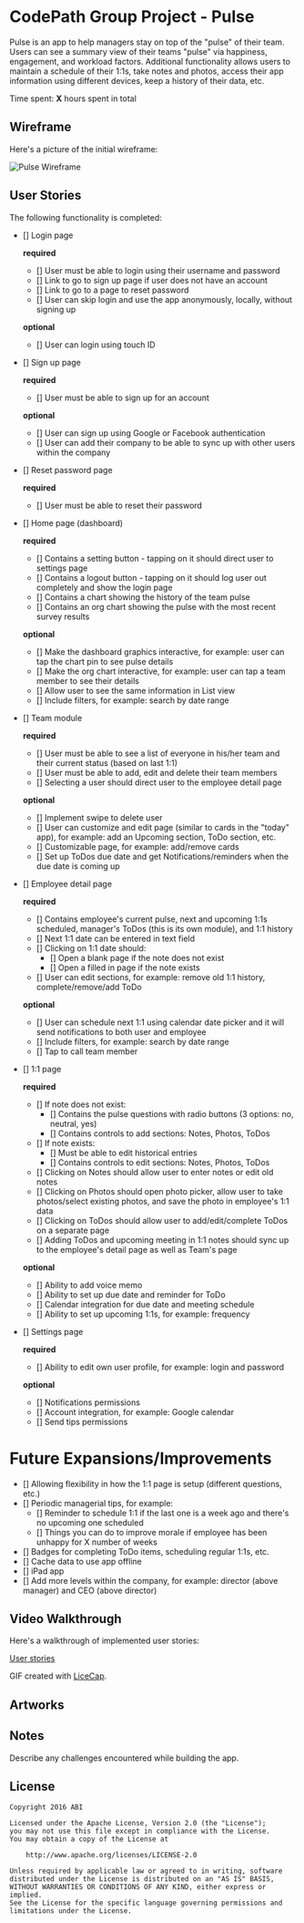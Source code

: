 # CodePath Group Project - Pulse

Pulse is an app to help managers stay on top of the "pulse" of their team. Users can see a summary view of their teams "pulse" via happiness, engagement, and workload factors. Additional functionality allows users to maintain a schedule of their 1:1s, take notes and photos, access their app information using different devices, keep a history of their data, etc.

Time spent: **X** hours spent in total

## Wireframe

Here's a picture of the initial wireframe:

<img src='http://i.imgur.com/t0MgcN0.jpg' title='Pulse Wireframe' width='' alt='Pulse Wireframe' />

## User Stories

The following functionality is completed:

- [] Login page

     **required**
     - [] User must be able to login using their username and password
     - [] Link to go to sign up page if user does not have an account
     - [] Link to go to a page to reset password 
     - [] User can skip login and use the app anonymously, locally, without signing up     

     **optional**
     - [] User can login using touch ID

- [] Sign up page

     **required**
     - [] User must be able to sign up for an account  

     **optional**
     - [] User can sign up using Google or Facebook authentication
     - [] User can add their company to be able to sync up with other users within the company

- [] Reset password page

     **required**
     - [] User must be able to reset their password

- [] Home page (dashboard)

     **required**
     - [] Contains a setting button - tapping on it should direct user to settings page 
     - [] Contains a logout button - tapping on it should log user out completely and show the login page
     - [] Contains a chart showing the history of the team pulse
     - [] Contains an org chart showing the pulse with the most recent survey results

     **optional**
     - [] Make the dashboard graphics interactive, for example: user can tap the chart pin to see pulse details
     - [] Make the org chart interactive, for example: user can tap a team member to see their details     
     - [] Allow user to see the same information in List view
     - [] Include filters, for example: search by date range

- [] Team module 

     **required**
     - [] User must be able to see a list of everyone in his/her team and their current status (based on last 1:1)
     - [] User must be able to add, edit and delete their team members 
     - [] Selecting a user should direct user to the employee detail page

     **optional**
     - [] Implement swipe to delete user
     - [] User can customize and edit page (similar to cards in the "today" app), for example: add an Upcoming section, ToDo section, etc.
     - [] Customizable page, for example: add/remove cards
     - [] Set up ToDos due date and get Notifications/reminders when the due date is coming up

- [] Employee detail page

     **required**
     - [] Contains employee's current pulse, next and upcoming 1:1s scheduled, manager's ToDos (this is its own module), and 1:1 history
     - [] Next 1:1 date can be entered in text field
     - [] Clicking on 1:1 date should:
         - [] Open a blank page if the note does not exist
         - [] Open a filled in page if the note exists
     - [] User can edit sections, for example: remove old 1:1 history, complete/remove/add ToDo

     **optional**
     - [] User can schedule next 1:1 using calendar date picker and it will send notifications to both user and employee
     - [] Include filters, for example: search by date range     
     - [] Tap to call team member     

- [] 1:1 page

     **required**
     - [] If note does not exist:
         - [] Contains the pulse questions with radio buttons (3 options: no, neutral, yes)
         - [] Contains controls to add sections: Notes, Photos, ToDos 
     - [] If note exists:
         - [] Must be able to edit historical entries
         - [] Contains controls to edit sections: Notes, Photos, ToDos
     - [] Clicking on Notes should allow user to enter notes or edit old notes
     - [] Clicking on Photos should open photo picker, allow user to take photos/select existing photos, and save the photo in employee's 1:1 data
     - [] Clicking on ToDos should allow user to add/edit/complete ToDos on a separate page
     - [] Adding ToDos and upcoming meeting in 1:1 notes should sync up to the employee's detail page as well as Team's page     

     **optional**
     - [] Ability to add voice memo
     - [] Ability to set up due date and reminder for ToDo
     - [] Calendar integration for due date and meeting schedule
     - [] Ability to set up upcoming 1:1s, for example: frequency         

- [] Settings page 

     **required**
     - [] Ability to edit own user profile, for example: login and password

     **optional**
     - [] Notifications permissions
     - [] Account integration, for example: Google calendar
     - [] Send tips permissions

# Future Expansions/Improvements

- [] Allowing flexibility in how the 1:1 page is setup (different questions, etc.)
- [] Periodic managerial tips, for example: 
    - [] Reminder to schedule 1:1 if the last one is a week ago and there's no upcoming one scheduled
    - [] Things you can do to improve morale if employee has been unhappy for X number of weeks
- [] Badges for completing ToDo items, scheduling regular 1:1s, etc.
- [] Cache data to use app offline
- [] iPad app
- [] Add more levels within the company, for example: director (above manager) and CEO (above director)

## Video Walkthrough

Here's a walkthrough of implemented user stories:

[User stories]()

GIF created with [LiceCap](http://www.cockos.com/licecap/).

## Artworks

## Notes

Describe any challenges encountered while building the app.


## License

    Copyright 2016 ABI

    Licensed under the Apache License, Version 2.0 (the "License");
    you may not use this file except in compliance with the License.
    You may obtain a copy of the License at

        http://www.apache.org/licenses/LICENSE-2.0

    Unless required by applicable law or agreed to in writing, software
    distributed under the License is distributed on an "AS IS" BASIS,
    WITHOUT WARRANTIES OR CONDITIONS OF ANY KIND, either express or implied.
    See the License for the specific language governing permissions and
    limitations under the License.
